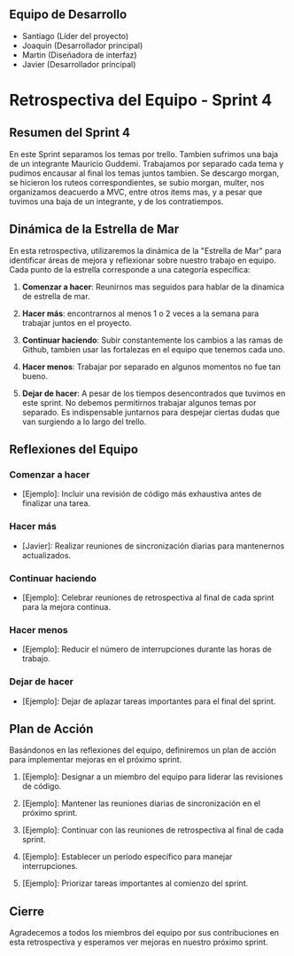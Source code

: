 ## Equipo de Desarrollo

- Santiago (Líder del proyecto)
- Joaquin (Desarrollador principal)
- Martin (Diseñadora de interfaz)
- Javier (Desarrollador principal)

# Retrospectiva del Equipo - Sprint 4

## Resumen del Sprint 4

En este Sprint separamos los temas por trello.
Tambien sufrimos una baja de un integrante Mauricio Guddemi.
Trabajamos por separado cada tema y pudimos encausar al final los temas juntos tambien.
Se descargo morgan, se hicieron los ruteos correspondientes, se subio morgan, multer, nos organizamos deacuerdo a MVC, entre otros items mas, y a pesar que tuvimos una baja de un integrante, y de los contratiempos.

## Dinámica de la Estrella de Mar

En esta retrospectiva, utilizaremos la dinámica de la "Estrella de Mar" para identificar áreas de mejora y reflexionar sobre nuestro trabajo en equipo. Cada punto de la estrella corresponde a una categoría específica:

1. **Comenzar a hacer**: Reunirnos mas seguidos para hablar de la dinamica de estrella de mar.

2. **Hacer más**: encontrarnos al menos 1 o 2 veces a la semana para trabajar juntos en el proyecto.

3. **Continuar haciendo**: Subir constantemente los cambios a las ramas de Github, tambien usar las fortalezas en el equipo que tenemos cada uno.

4. **Hacer menos**: Trabajar por separado en algunos momentos no fue tan bueno.

5. **Dejar de hacer**: A pesar de los tiempos desencontrados que tuvimos en este sprint. No debemos permitirnos trabajar algunos temas por separado. Es indispensable juntarnos para despejar ciertas dudas que van surgiendo a lo largo del trello.

## Reflexiones del Equipo

### Comenzar a hacer

- [Ejemplo]: Incluir una revisión de código más exhaustiva antes de finalizar una tarea.

### Hacer más

- [Javier]: Realizar reuniones de sincronización diarias para mantenernos actualizados.

### Continuar haciendo

- [Ejemplo]: Celebrar reuniones de retrospectiva al final de cada sprint para la mejora continua.

### Hacer menos

- [Ejemplo]: Reducir el número de interrupciones durante las horas de trabajo.

### Dejar de hacer

- [Ejemplo]: Dejar de aplazar tareas importantes para el final del sprint.

## Plan de Acción

Basándonos en las reflexiones del equipo, definiremos un plan de acción para implementar mejoras en el próximo sprint.

1. [Ejemplo]: Designar a un miembro del equipo para liderar las revisiones de código.

2. [Ejemplo]: Mantener las reuniones diarias de sincronización en el próximo sprint.

3. [Ejemplo]: Continuar con las reuniones de retrospectiva al final de cada sprint.

4. [Ejemplo]: Establecer un período específico para manejar interrupciones.

5. [Ejemplo]: Priorizar tareas importantes al comienzo del sprint.

## Cierre

Agradecemos a todos los miembros del equipo por sus contribuciones en esta retrospectiva y esperamos ver mejoras en nuestro próximo sprint.

